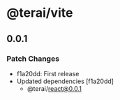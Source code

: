 # @terai/vite

## 0.0.1

### Patch Changes

- f1a20dd: First release
- Updated dependencies [f1a20dd]
  - @terai/react@0.0.1
